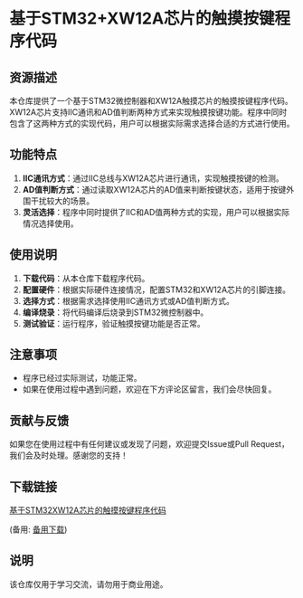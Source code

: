 # 基于STM32+XW12A芯片的触摸按键程序代码

## 资源描述

本仓库提供了一个基于STM32微控制器和XW12A触摸芯片的触摸按键程序代码。XW12A芯片支持IIC通讯和AD值判断两种方式来实现触摸按键功能。程序中同时包含了这两种方式的实现代码，用户可以根据实际需求选择合适的方式进行使用。

## 功能特点

1. **IIC通讯方式**：通过IIC总线与XW12A芯片进行通讯，实现触摸按键的检测。
2. **AD值判断方式**：通过读取XW12A芯片的AD值来判断按键状态，适用于按键外围干扰较大的场景。
3. **灵活选择**：程序中同时提供了IIC和AD值两种方式的实现，用户可以根据实际情况选择使用。

## 使用说明

1. **下载代码**：从本仓库下载程序代码。
2. **配置硬件**：根据实际硬件连接情况，配置STM32和XW12A芯片的引脚连接。
3. **选择方式**：根据需求选择使用IIC通讯方式或AD值判断方式。
4. **编译烧录**：将代码编译后烧录到STM32微控制器中。
5. **测试验证**：运行程序，验证触摸按键功能是否正常。

## 注意事项

- 程序已经过实际测试，功能正常。
- 如果在使用过程中遇到问题，欢迎在下方评论区留言，我们会尽快回复。

## 贡献与反馈

如果您在使用过程中有任何建议或发现了问题，欢迎提交Issue或Pull Request，我们会及时处理。感谢您的支持！

## 下载链接
[基于STM32XW12A芯片的触摸按键程序代码](https://pan.quark.cn/s/b91a457872a0) 

(备用: [备用下载](https://pan.baidu.com/s/1i9hM1gXy9XG0il6l5XFeQQ?pwd=1234))

## 说明

该仓库仅用于学习交流，请勿用于商业用途。
